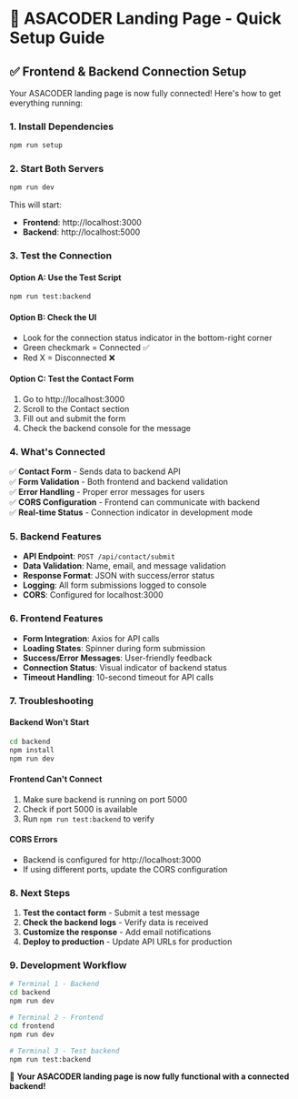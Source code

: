 # 🚀 ASACODER Landing Page - Quick Setup Guide

## ✅ Frontend & Backend Connection Setup

Your ASACODER landing page is now fully connected! Here's how to get everything running:

### 1. Install Dependencies
```bash
npm run setup
```

### 2. Start Both Servers
```bash
npm run dev
```

This will start:
- **Frontend**: http://localhost:3000
- **Backend**: http://localhost:5000

### 3. Test the Connection

#### Option A: Use the Test Script
```bash
npm run test:backend
```

#### Option B: Check the UI
- Look for the connection status indicator in the bottom-right corner
- Green checkmark = Connected ✅
- Red X = Disconnected ❌

#### Option C: Test the Contact Form
1. Go to http://localhost:3000
2. Scroll to the Contact section
3. Fill out and submit the form
4. Check the backend console for the message

### 4. What's Connected

✅ **Contact Form** - Sends data to backend API  
✅ **Form Validation** - Both frontend and backend validation  
✅ **Error Handling** - Proper error messages for users  
✅ **CORS Configuration** - Frontend can communicate with backend  
✅ **Real-time Status** - Connection indicator in development mode  

### 5. Backend Features

- **API Endpoint**: `POST /api/contact/submit`
- **Data Validation**: Name, email, and message validation
- **Response Format**: JSON with success/error status
- **Logging**: All form submissions logged to console
- **CORS**: Configured for localhost:3000

### 6. Frontend Features

- **Form Integration**: Axios for API calls
- **Loading States**: Spinner during form submission
- **Success/Error Messages**: User-friendly feedback
- **Connection Status**: Visual indicator of backend status
- **Timeout Handling**: 10-second timeout for API calls

### 7. Troubleshooting

#### Backend Won't Start
```bash
cd backend
npm install
npm run dev
```

#### Frontend Can't Connect
1. Make sure backend is running on port 5000
2. Check if port 5000 is available
3. Run `npm run test:backend` to verify

#### CORS Errors
- Backend is configured for http://localhost:3000
- If using different ports, update the CORS configuration

### 8. Next Steps

1. **Test the contact form** - Submit a test message
2. **Check the backend logs** - Verify data is received
3. **Customize the response** - Add email notifications
4. **Deploy to production** - Update API URLs for production

### 9. Development Workflow

```bash
# Terminal 1 - Backend
cd backend
npm run dev

# Terminal 2 - Frontend  
cd frontend
npm run dev

# Terminal 3 - Test backend
npm run test:backend
```

🎉 **Your ASACODER landing page is now fully functional with a connected backend!**
